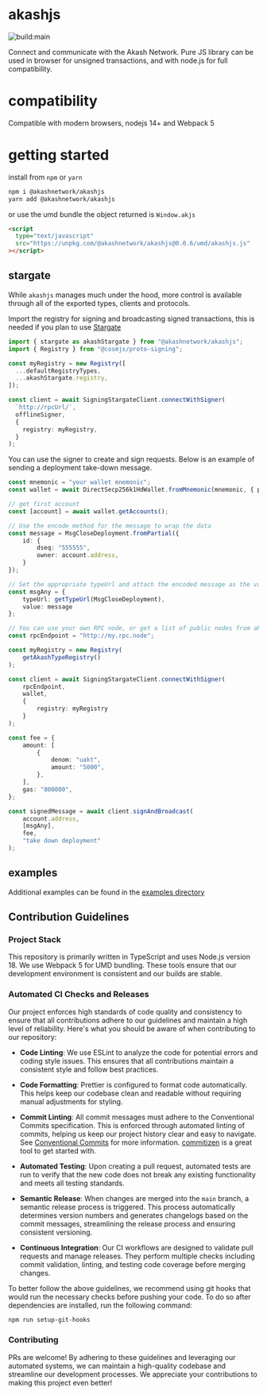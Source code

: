 # akashjs

![build:main](https://github.com/ovrclk/akashjs/actions/workflows/release.yml/badge.svg?branch=main)

Connect and communicate with the Akash Network. Pure JS library can be used in browser for unsigned transactions, and with node.js for full compatibility.

# compatibility

Compatible with modern browsers, nodejs 14+ and Webpack 5

# getting started

install from `npm` or `yarn`

```bash
npm i @akashnetwork/akashjs
yarn add @akashnetwork/akashjs
```

or use the umd bundle the object returned is `Window.akjs`

```html
<script
  type="text/javascript"
  src="https://unpkg.com/@akashnetwork/akashjs@0.0.6/umd/akashjs.js"
></script>
```
## stargate

While `akashjs` manages much under the hood, more control is available through all of the exported types, clients and protocols.

Import the registry for signing and broadcasting signed transactions, this is needed if you plan to use [Stargate](https://www.npmjs.com/package/@cosmjs/stargate)

```typescript
import { stargate as akashStargate } from "@akashnetwork/akashjs";
import { Registry } from "@cosmjs/proto-signing";

const myRegistry = new Registry([
  ...defaultRegistryTypes,
  ...akashStargate.registry,
]);

const client = await SigningStargateClient.connectWithSigner(
  `http://rpcUrl/`,
  offlineSigner,
  {
    registry: myRegistry,
  }
);
```

You can use the signer to create and sign requests. Below is an example of sending a deployment take-down message.

```ts
const mnemonic = "your wallet mnemonic";
const wallet = await DirectSecp256k1HdWallet.fromMnemonic(mnemonic, { prefix: "akash" });

// get first account
const [account] = await wallet.getAccounts();

// Use the encode method for the message to wrap the data
const message = MsgCloseDeployment.fromPartial({
    id: {
        dseq: "555555",
        owner: account.address,
    }
});

// Set the appropriate typeUrl and attach the encoded message as the value
const msgAny = {
    typeUrl: getTypeUrl(MsgCloseDeployment),
    value: message
};

// You can use your own RPC node, or get a list of public nodes from akashjs
const rpcEndpoint = "http://my.rpc.node";

const myRegistry = new Registry(
    getAkashTypeRegistry()
);

const client = await SigningStargateClient.connectWithSigner(
    rpcEndpoint,
    wallet,
    {
        registry: myRegistry
    }
);

const fee = {
    amount: [
        {
            denom: "uakt",
            amount: "5000",
        },
    ],
    gas: "800000",
};

const signedMessage = await client.signAndBroadcast(
    account.address,
    [msgAny],
    fee,
    "take down deployment"
);
```

## examples

Additional examples can be found in the [examples directory]( https://github.com/ovrclk/akashjs/tree/main/)

## Contribution Guidelines

### Project Stack

This repository is primarily written in TypeScript and uses Node.js version 18. We use Webpack 5 for UMD bundling. These tools ensure that our development environment is consistent and our builds are stable.

### Automated CI Checks and Releases

Our project enforces high standards of code quality and consistency to ensure that all contributions adhere to our guidelines and maintain a high level of reliability. Here's what you should be aware of when contributing to our repository:

- **Code Linting**: We use ESLint to analyze the code for potential errors and coding style issues. This ensures that all contributions maintain a consistent style and follow best practices.

- **Code Formatting**: Prettier is configured to format code automatically. This helps keep our codebase clean and readable without requiring manual adjustments for styling.

- **Commit Linting**: All commit messages must adhere to the Conventional Commits specification. This is enforced through automated linting of commits, helping us keep our project history clear and easy to navigate. See [Conventional Commits](https://www.conventionalcommits.org/en/v1.0.0/) for more information. [commitizen](https://commitizen-tools.github.io/commitizen/) is a great tool to get started with.

- **Automated Testing**: Upon creating a pull request, automated tests are run to verify that the new code does not break any existing functionality and meets all testing standards.

- **Semantic Release**: When changes are merged into the `main` branch, a semantic release process is triggered. This process automatically determines version numbers and generates changelogs based on the commit messages, streamlining the release process and ensuring consistent versioning.

- **Continuous Integration**: Our CI workflows are designed to validate pull requests and manage releases. They perform multiple checks including commit validation, linting, and testing code coverage before merging changes.

To better follow the above guidelines, we recommend using git hooks that would run the necessary checks before pushing your code. To do so after dependencies are installed, run the following command:

```bash
npm run setup-git-hooks
```

### Contributing

PRs are welcome! By adhering to these guidelines and leveraging our automated systems, we can maintain a high-quality codebase and streamline our development processes. We appreciate your contributions to making this project even better!

